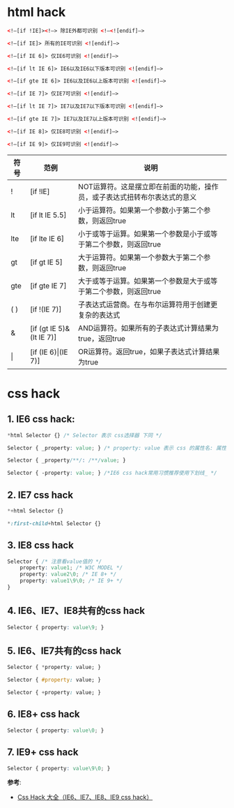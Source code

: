 # html hack

```html
<!–[if !IE]><!–> 除IE外都可识别 <!–<![endif]–>

<!–[if IE]> 所有的IE可识别 <![endif]–>

<!–[if IE 6]> 仅IE6可识别 <![endif]–>

<!–[if lt IE 6]> IE6以及IE6以下版本可识别 <![endif]–>

<!–[if gte IE 6]> IE6以及IE6以上版本可识别 <![endif]–>

<!–[if IE 7]> 仅IE7可识别 <![endif]–>

<!–[if lt IE 7]> IE7以及IE7以下版本可识别 <![endif]–>

<!–[if gte IE 7]> IE7以及IE7以上版本可识别 <![endif]–>

<!–[if IE 8]> 仅IE8可识别 <![endif]–>

<!–[if IE 9]> 仅IE9可识别 <![endif]–>
```

符号 | 范例 | 说明
---|---|---
! |	[if !IE] | NOT运算符。这是摆立即在前面的功能，操作员，或子表达式扭转布尔表达式的意义
lt | [if lt IE 5.5] | 小于运算符。如果第一个参数小于第二个参数，则返回true
lte | [if lte IE 6] | 小于或等于运算。如果第一个参数是小于或等于第二个参数，则返回true
gt | [if gt IE 5] | 大于运算符。如果第一个参数大于第二个参数，则返回true
gte | [if gte IE 7] | 大于或等于运算。如果第一个参数是大于或等于第二个参数，则返回true
( ) | [if !(IE 7)] | 子表达式运营商。在与布尔运算符用于创建更复杂的表达式
& | [if (gt IE 5)&(lt IE 7)] | AND运算符。如果所有的子表达式计算结果为true，返回true
\| | [if (IE 6)\|(IE 7)] | OR运算符。返回true，如果子表达式计算结果为true


# css hack
## 1. IE6 css hack:
```css
*html Selector {} /* Selector 表示 css选择器 下同 */

Selector { _property: value; } /* property: value 表示 css 的属性名: 属性值 下同 */

Selector { _property/**/: /**/value; }

Selector { -property: value; } /*IE6 css hack常用习惯推荐使用下划线_ */
```
## 2. IE7 css hack
```css
*+html Selector {}

*:first-child+html Selector {}
```

## 3. IE8 css hack
```css
Selector { /* 注意看value值的 */
    property: value1; /* W3C MODEL */
    property: value2\0; /* IE 8+ */
    property: value1\9\0; /* IE 9+ */
}
```
## 4. IE6、IE7、IE8共有的css hack
```css
Selector { property: value\9; }
```
## 5. IE6、IE7共有的css hack
```css
Selector { *property: value; }

Selector { #property: value; }

Selector { +property: value; }
```
## 6. IE8+ css hack
```css
Selector { property: value\0; }
```
## 7. IE9+ css hack
```css
Selector { property: value\9\0; }
```

**参考**:
- [Css Hack 大全（IE6、IE7、IE8、IE9 css hack）](http://www.webhj.com/hj-650.html)